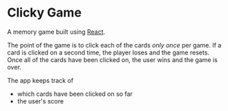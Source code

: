 # Clicky Game

A memory game built using [React](reactjs.org).

The point of the game is to click each of the cards *only once* per game. If a card is clicked on a second time, the player loses and the game resets. Once all of the cards have been clicked on, the user wins and the game is over.

The app keeps track of 
- which cards have been clicked on so far
- the user's score